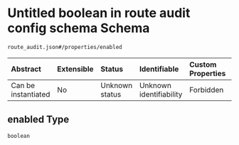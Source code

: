 # Untitled boolean in route audit config schema Schema

```txt
route_audit.json#/properties/enabled
```



| Abstract            | Extensible | Status         | Identifiable            | Custom Properties | Additional Properties | Access Restrictions | Defined In                                                            |
| :------------------ | :--------- | :------------- | :---------------------- | :---------------- | :-------------------- | :------------------ | :-------------------------------------------------------------------- |
| Can be instantiated | No         | Unknown status | Unknown identifiability | Forbidden         | Allowed               | none                | [route\_audit.json\*](../out/route_audit.json "open original schema") |

## enabled Type

`boolean`
